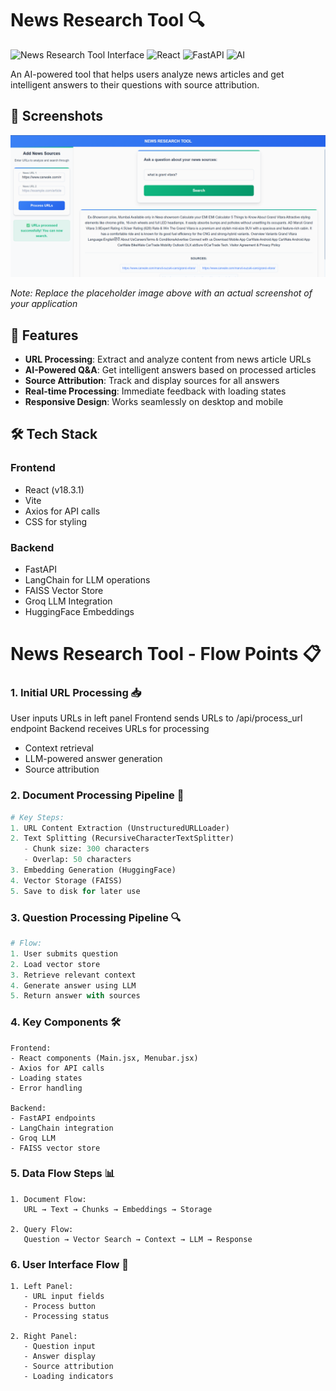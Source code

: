 # News Research Tool 🔍

![News Research Tool Interface](https://img.shields.io/badge/Status-Active-brightgreen) ![React](https://img.shields.io/badge/React-18.3.1-blue) ![FastAPI](https://img.shields.io/badge/FastAPI-Python-green) ![AI](https://img.shields.io/badge/AI-Powered-orange)

An AI-powered tool that helps users analyze news articles and get intelligent answers to their questions with source attribution.

## 📸 Screenshots

![Application Interface](images/front.png)

*Note: Replace the placeholder image above with an actual screenshot of your application*

## 🌟 Features

- **URL Processing**: Extract and analyze content from news article URLs
- **AI-Powered Q&A**: Get intelligent answers based on processed articles
- **Source Attribution**: Track and display sources for all answers
- **Real-time Processing**: Immediate feedback with loading states
- **Responsive Design**: Works seamlessly on desktop and mobile

## 🛠️ Tech Stack

### Frontend
- React (v18.3.1)
- Vite
- Axios for API calls
- CSS for styling

### Backend
- FastAPI
- LangChain for LLM operations
- FAISS Vector Store
- Groq LLM Integration
- HuggingFace Embeddings



# News Research Tool - Flow Points 📋

### 1. Initial URL Processing 📥
User inputs URLs in left panel
Frontend sends URLs to /api/process_url endpoint
Backend receives URLs for processing
   - Context retrieval
   - LLM-powered answer generation
   - Source attribution


### 2. Document Processing Pipeline 📄
```python
# Key Steps:
1. URL Content Extraction (UnstructuredURLLoader)
2. Text Splitting (RecursiveCharacterTextSplitter)
   - Chunk size: 300 characters
   - Overlap: 50 characters
3. Embedding Generation (HuggingFace)
4. Vector Storage (FAISS)
5. Save to disk for later use
```


### 3. Question Processing Pipeline 🔍
```python
# Flow:
1. User submits question
2. Load vector store
3. Retrieve relevant context
4. Generate answer using LLM
5. Return answer with sources
```


### 4. Key Components 🛠️
```
Frontend:
- React components (Main.jsx, Menubar.jsx)
- Axios for API calls
- Loading states
- Error handling

Backend:
- FastAPI endpoints
- LangChain integration
- Groq LLM
- FAISS vector store
```



### 5. Data Flow Steps 📊
```
1. Document Flow:
   URL → Text → Chunks → Embeddings → Storage

2. Query Flow:
   Question → Vector Search → Context → LLM → Response
```

### 6. User Interface Flow 👤
```
1. Left Panel:
   - URL input fields
   - Process button
   - Processing status

2. Right Panel:
   - Question input
   - Answer display
   - Source attribution
   - Loading indicators
```





